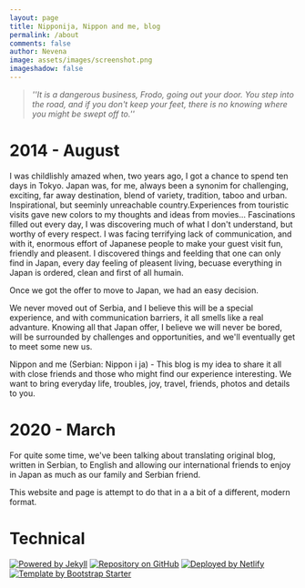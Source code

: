 ```yaml
---
layout: page
title: Nipponija, Nippon and me, blog 
permalink: /about
comments: false
author: Nevena
image: assets/images/screenshot.png
imageshadow: false
---
```

> *''It is a dangerous business, Frodo, going out your door. You step into the road, and if you don't keep your feet, there is no knowing where you might be swept off to.''*

# 2014 - August

I was childlishly amazed when, two years ago, I got a chance to spend ten days in Tokyo. Japan was, for me, always been a synonim for challenging, exciting, far away destination, blend of variety, tradition, taboo and urban. Inspirational, but seeminly unreachable country.Experiences from touristic visits gave new colors to my thoughts and ideas from movies... Fascinations filled out every day, I was discovering much of what I don't understand, but worthy of every respect. I was facing terrifying lack of communication, and with it, enormous effort of Japanese people to make your guest visit fun, friendly and pleasent. I discovered things and feelding that one can only find in Japan, every day feeling of pleasent living, becuase everything in Japan is ordered, clean and first of all humain. 

Once we got the offer to move to Japan, we had an easy decision. 

We never moved out of Serbia, and I believe this will be a special experience, and with communication barriers, it all smells like a real advanture. Knowing all that Japan offer, I believe we will never be bored, will be surrounded by challenges and opportunities, and we'll eventually get to meet some new us. 

Nippon and me (Serbian: Nippon i ja) - This blog is my idea to share it all with close friends and those who might find our experience interesting. We want to bring everyday life, troubles, joy, travel, friends, photos and details to you. 

# 2020 - March

For quite some time, we've been talking about translating original blog, written in Serbian, to English and allowing our international friends to enjoy in Japan as much as our family and Serbian friend. 

This website and page is attempt to do that in a a bit of a different, modern format.

# Technical

[![Powered by Jekyll](https://img.shields.io/badge/Powered%20by-Jekyll-blue?style=for-the-badge)](https://jekyllrb.com/)
[![Repository on GitHub](https://img.shields.io/badge/Repository%20on-GitHub-blue?style=for-the-badge)](https://github.com/nipponija/nipponija.com)
[![Deployed by Netlify](https://img.shields.io/badge/Depoyed%20by-Netlify-blue?style=for-the-badge)](https://www.netlify.com/)
[![Template by Bootstrap Starter](https://img.shields.io/badge/Template%20by-Bootstrap%20Starter-blue?style=for-the-badge)](https://bootstrapstarter.com/bootstrap-templates/jekyll-theme-memoirs/)
